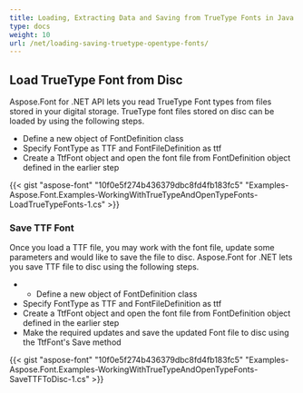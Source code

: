 ```yaml
---
title: Loading, Extracting Data and Saving from TrueType Fonts in Java
type: docs
weight: 10
url: /net/loading-saving-truetype-opentype-fonts/
---
```

## **Load TrueType Font from Disc**
Aspose.Font for .NET API lets you read TrueType Font types from files stored in your digital storage. TrueType font files stored on disc can be loaded by using the following steps.
 * Define a new object of FontDefinition class
 * Specify FontType as TTF and FontFileDefinition as ttf
 * Create a TtfFont object and open the font file from FontDefinition object defined in the earlier step

{{< gist "aspose-font" "10f0e5f274b436379dbc8fd4fb183fc5" "Examples-Aspose.Font.Examples-WorkingWithTrueTypeAndOpenTypeFonts-LoadTrueTypeFonts-1.cs" >}}

### **Save TTF Font**
Once you load a TTF file, you may work with the font file, update some parameters and would like to save the file to disc. Aspose.Font for .NET lets you save TTF file to disc using the following steps.

 * * Define a new object of FontDefinition class
 * Specify FontType as TTF and FontFileDefinition as ttf
 * Create a TtfFont object and open the font file from FontDefinition object defined in the earlier step
 * Make the required updates and save the updated Font file to disc using the TtfFont's Save method

 {{< gist "aspose-font" "10f0e5f274b436379dbc8fd4fb183fc5" "Examples-Aspose.Font.Examples-WorkingWithTrueTypeAndOpenTypeFonts-SaveTTFToDisc-1.cs" >}}
